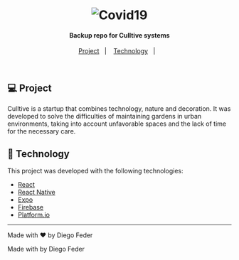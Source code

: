 <h1 align="center">
    <img alt="Covid19" title="Culltive" />
</h1>

<h4 align="center">
  Backup repo for Culltive systems
</h4>


<p align="center">
    <a href="#-Project">Project</a>&nbsp;&nbsp;&nbsp;|&nbsp;&nbsp;&nbsp;
    <a href="#rocket-Technology">Technology</a>&nbsp;&nbsp;&nbsp;|&nbsp;&nbsp;&nbsp;
</p>

<br>

## 💻 Project

Culltive is a startup that combines technology, nature and decoration.
It was developed to solve the difficulties of maintaining gardens in urban environments, taking into account unfavorable spaces and the lack of time for the necessary care. 


## :rocket: Technology

This project was developed with the following technologies:

- [React](https://reactjs.org)
- [React Native](https://facebook.github.io/react-native/)
- [Expo](https://expo.io/)
- [Firebase](https://firebase.google.com/)
- [Platform.io](https://platformio.org/)


---
Made with ♥ by Diego Feder

<link rel="stylesheet" type="text/css" href="//code.ionicframework.com/ionicons/2.0.1/css/ionicons.min.css" />
Made with <i class="icon ion-heart"></i> by Diego Feder
